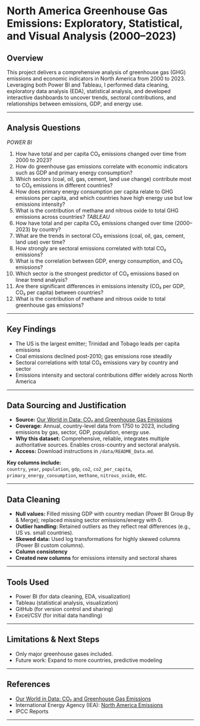 # North America Greenhouse Gas Emissions: Exploratory, Statistical, and Visual Analysis (2000–2023)

## Overview

This project delivers a comprehensive analysis of greenhouse gas (GHG) emissions and economic indicators in North America from 2000 to 2023. Leveraging both Power BI and Tableau, I performed data cleaning, exploratory data analysis (EDA), statistical analysis, and developed interactive dashboards to uncover trends, sectoral contributions, and relationships between emissions, GDP, and energy use.

---
## Analysis Questions

_POWER BI_
1. How have total and per capita CO₂ emissions changed over time from 2000 to 2023?
2. How do greenhouse gas emissions correlate with economic indicators such as GDP and primary energy consumption?
3. Which sectors (coal, oil, gas, cement, land use change) contribute most to CO₂ emissions in different countries?
4. How does primary energy consumption per capita relate to GHG emissions per capita, and which countries have high energy use but low emissions intensity?
5. What is the contribution of methane and nitrous oxide to total GHG emissions across countries?
_TABLEAU_
1. How have total and per capita CO₂ emissions changed over time (2000–2023) by country?
2. What are the trends in sectoral CO₂ emissions (coal, oil, gas, cement, land use) over time?
3. How strongly are sectoral emissions correlated with total CO₂ emissions?
4. What is the correlation between GDP, energy consumption, and CO₂ emissions?
5. Which sector is the strongest predictor of CO₂ emissions based on linear trend analysis?
6. Are there significant differences in emissions intensity (CO₂ per GDP, CO₂ per capita) between countries?
7. What is the contribution of methane and nitrous oxide to total greenhouse gas emissions?

---

## Key Findings

- The US is the largest emitter; Trinidad and Tobago leads per capita emissions
- Coal emissions declined post-2010; gas emissions rose steadily
- Sectoral correlations with total CO₂ emissions vary by country and sector
- Emissions intensity and sectoral contributions differ widely across North America

---
## Data Sourcing and Justification

- **Source:** [Our World in Data: CO₂ and Greenhouse Gas Emissions](https://ourworldindata.org/co2-and-greenhouse-gas-emissions)
- **Coverage:** Annual, country-level data from 1750 to 2023, including emissions by gas, sector, GDP, population, energy use.
- **Why this dataset:** Comprehensive, reliable, integrates multiple authoritative sources. Enables cross-country and sectoral analysis.
- **Access:** Download instructions in `/data/README_Data.md`.

**Key columns include:**  
`country`, `year`, `population`, `gdp`, `co2`, `co2_per_capita`, `primary_energy_consumption`, `methane`, `nitrous_oxide`, etc.

---
## Data Cleaning

- **Null values:** Filled missing GDP with country median (Power BI Group By & Merge); replaced missing sector emissions/energy with 0.
- **Outlier handling:** Retained outliers as they reflect real differences (e.g., US vs. small countries).
- **Skewed data:** Used log transformations for highly skewed columns (Power BI custom columns).
- **Column consistency** 
- **Created new columns** for emissions intensity and sectoral shares

---

## Tools Used

- Power BI (for data cleaning, EDA, visualization)
- Tableau (statistical analysis, visualization)
- GitHub (for version control and sharing)
- Excel/CSV (for initial data handling)

---
## Limitations & Next Steps
- Only major greenhouse gases included.
- Future work: Expand to more countries, predictive modeling
---
## References

- [Our World in Data: CO₂ and Greenhouse Gas Emissions](https://ourworldindata.org/co2-and-greenhouse-gas-emissions)
- International Energy Agency (IEA): [North America Emissions](https://www.iea.org/regions/north-america/emissions)
- IPCC Reports

---


